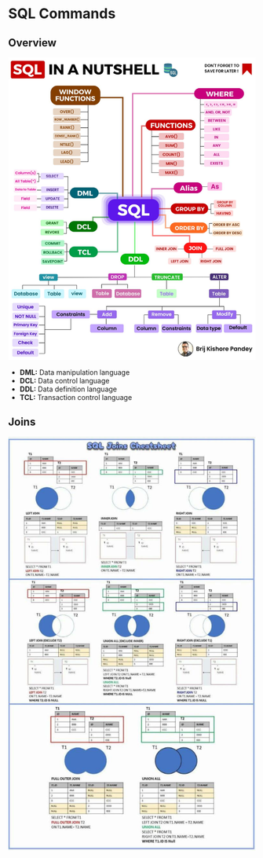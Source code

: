 # SQL Commands

## Overview

![](sql_commands/image1.jpg)

- **DML:** Data manipulation language
- **DCL:** Data control language
- **DDL:** Data definition language
- **TCL:** Transaction control language

## Joins

![](sql_commands/image2.jpg)
